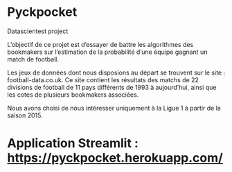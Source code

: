 # Pyckpocket
Datascientest project

L’objectif de ce projet est d’essayer de battre les algorithmes des bookmakers sur l’estimation de la probabilité d’une équipe gagnant un match de football.

Les jeux de données dont nous disposions au départ se trouvent sur le site : football-data.co.uk. Ce site contient les résultats des matchs de 22 divisions de football de 11 pays différents de 1993 à aujourd’hui, ainsi que les cotes de plusieurs bookmakers associées.

Nous avons choisi de nous intéresser uniquement à la Ligue 1 à partir de la saison 2015.

# Application Streamlit : https://pyckpocket.herokuapp.com/

